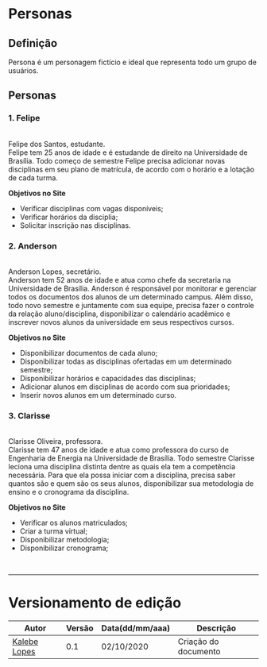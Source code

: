 # Personas

## Definição
Persona é um personagem fictício e ideal que representa todo um grupo de usuários.

## Personas

### **1. Felipe**
<br/>
Felipe dos Santos, estudante.<br/>
Felipe tem 25 anos de idade e é estudande de direito na Universidade de Brasília. Todo começo de semestre Felipe precisa adicionar novas disciplinas em seu plano de matrícula, de acordo com o horário e a lotação de cada turma.

**Objetivos no Site**
  * Verificar disciplinas com vagas disponíveis;
  * Verificar horários da disciplia;
  * Solicitar inscrição nas disciplinas.

### **2. Anderson**
<br/>
Anderson Lopes, secretário.<br/>
Anderson tem 52 anos de idade e atua como chefe da secretaria na Universidade de Brasília. Anderson é responsável por monitorar e gerenciar todos os documentos dos alunos de um determinado campus. Além disso, todo novo semestre e juntamente com sua equipe, precisa fazer o controle da relação aluno/disciplina, disponibilizar o calendário acadêmico e inscrever novos alunos da universidade em seus respectivos cursos. 

**Objetivos no Site**
  * Disponibilizar documentos de cada aluno;
  * Disponibilizar todas as disciplinas ofertadas em um determinado semestre;
  * Disponibilizar horários e capacidades das disciplinas;
  * Adicionar alunos em disciplinas de acordo com sua prioridades;
  * Inserir novos alunos em um determinado curso.

### **3. Clarisse**
<br/>
Clarisse Oliveira, professora.<br/>
Clarisse tem 47 anos de idade e atua como professora do curso de Engenharia de Energia na Universidade de Brasília. Todo semestre Clarisse leciona uma disciplina distinta dentre as quais ela tem a competência necessária. Para que ela possa iniciar com a disciplina, precisa saber quantos são e quem são os seus alunos, disponibilizar sua metodologia de ensino e o cronograma da disciplina. 

**Objetivos no Site**
  * Verificar os alunos matriculados;
  * Criar a turma virtual;
  * Disponibilizar metodologia;
  * Disponibilizar cronograma;


<br/>

---

# Versionamento de edição

|Autor | Versão | Data(dd/mm/aaa) | Descrição 
------ | ------ | --------------- | ---------
[Kalebe Lopes](https://github.com/KalebeLopes) | 0.1 | 02/10/2020 | Criação do documento

  
